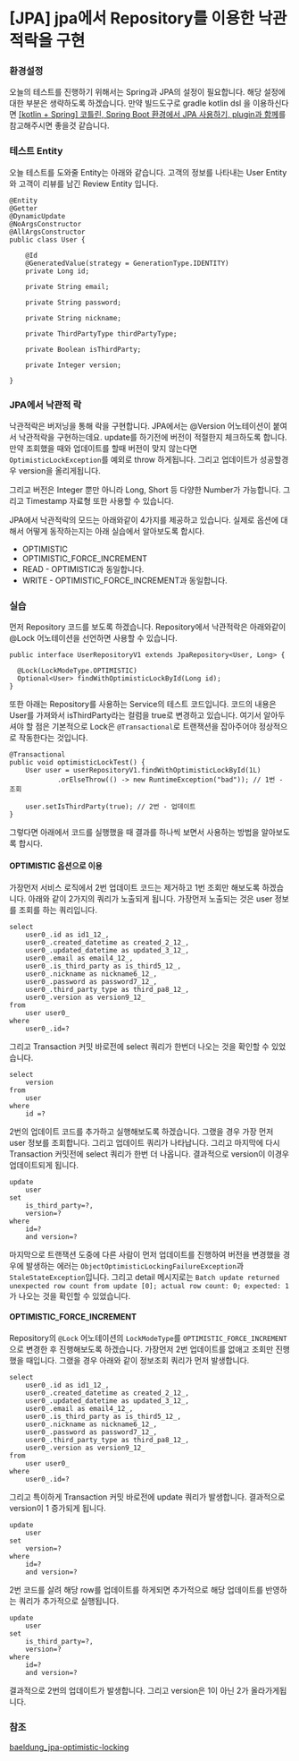 # \[JPA] jpa에서 Repository를 이용한 낙관적락을 구현

### 환경설정

오늘의 테스트를 진행하기 위해서는 Spring과 JPA의 설정이 필요합니다. 해당 설정에 대한 부분은 생략하도록 하겠습니다. 만약 빌드도구로 gradle kotlin dsl 을 이용하신다면 [\[kotlin + Spring\] 코틀린, Spring Boot 환경에서 JPA 사용하기, plugin과 함께](https://sabarada.tistory.com/182)를 참고해주시면 좋을것 같습니다.

### 테스트 Entity

오늘 테스트를 도와줄 Entity는 아래와 같습니다. 고객의 정보를 나타내는 User Entity와 고객이 리뷰를 남긴 Review Entity 입니다.

```
@Entity
@Getter
@DynamicUpdate
@NoArgsConstructor
@AllArgsConstructor
public class User {

    @Id
    @GeneratedValue(strategy = GenerationType.IDENTITY)
    private Long id;

    private String email;

    private String password;

    private String nickname;

    private ThirdPartyType thirdPartyType;

    private Boolean isThirdParty;

    private Integer version;

}
```

### JPA에서 낙관적 락

낙관적락은 버저닝을 통해 락을 구현합니다. JPA에서는 @Version 어노테이션이 붙여서 낙관적락을 구현하는데요. update를 하기전에 버전이 적절한지 체크하도록 합니다. 만약 조회했을 때와 업데이트를 할때 버전이 맞지 않는다면 `OptimisticLockException`를 예외로 throw 하게됩니다. 그리고 업데이트가 성공할경우 version을 올리게됩니다.

그리고 버전은 Integer 뿐만 아니라 Long, Short 등 다양한 Number가 가능합니다. 그리고 Timestamp 자료형 또한 사용할 수 있습니다.

JPA에서 낙관적락의 모드는 아래와같이 4가지를 제공하고 있습니다. 실제로 옵션에 대해서 어떻게 동작하는지는 아래 실습에서 알아보도록 합시다.

* OPTIMISTIC
* OPTIMISTIC\_FORCE\_INCREMENT
* READ - OPTIMISTIC과 동일합니다.
* WRITE - OPTIMISTIC\_FORCE\_INCREMENT과 동일합니다.

### 실습

먼저 Repository 코드를 보도록 하겠습니다. Repository에서 낙관적락은 아래와같이 @Lock 어노테이션을 선언하면 사용할 수 있습니다.

```
public interface UserRepositoryV1 extends JpaRepository<User, Long> {

  @Lock(LockModeType.OPTIMISTIC)
  Optional<User> findWithOptimisticLockById(Long id);
}
```

또한 아래는 Repository를 사용하는 Service의 테스트 코드입니다. 코드의 내용은 User를 가져와서 isThirdParty라는 컬럼을 true로 변경하고 있습니다. 여기서 알아두셔야 할 점은 기본적으로 Lock은 `@Transactional`로 트랜잭션을 잡아주어야 정상적으로 작동한다는 것입니다.

```
@Transactional
public void optimisticLockTest() {
    User user = userRepositoryV1.findWithOptimisticLockById(1L)
            .orElseThrow(() -> new RuntimeException("bad")); // 1번 - 조회

    user.setIsThirdParty(true); // 2번 - 업데이트
}
```

그렇다면 아래에서 코드를 실행했을 때 결과를 하나씩 보면서 사용하는 방법을 알아보도록 합시다.

#### OPTIMISTIC 옵션으로 이용

가장먼저 서비스 로직에서 2번 업데이트 코드는 제거하고 1번 조회만 해보도록 하겠습니다. 아래와 같이 2가지의 쿼리가 노출되게 됩니다. 가장먼저 노출되는 것은 user 정보를 조회를 하는 쿼리입니다.

```
select
    user0_.id as id1_12_,
    user0_.created_datetime as created_2_12_,
    user0_.updated_datetime as updated_3_12_,
    user0_.email as email4_12_,
    user0_.is_third_party as is_third5_12_,
    user0_.nickname as nickname6_12_,
    user0_.password as password7_12_,
    user0_.third_party_type as third_pa8_12_,
    user0_.version as version9_12_ 
from
    user user0_ 
where
    user0_.id=?
```

그리고 Transaction 커밋 바로전에 select 쿼리가 한번더 나오는 것을 확인할 수 있었습니다.

```
select
    version 
from
    user 
where
    id =?
```

2번의 업데이트 코드를 추가하고 실행해보도록 하겠습니다. 그랬을 경우 가장 먼저 user 정보를 조회합니다. 그리고 업데이트 쿼리가 나타납니다. 그리고 마지막에 다시 Transaction 커밋전에 select 쿼리가 한번 더 나옵니다. 결과적으로 version이 이경우 업데이트되게 됩니다.

```
update
    user 
set
    is_third_party=?,
    version=? 
where
    id=? 
    and version=?
```

마지막으로 트랜잭션 도중에 다른 사람이 먼저 업데이트를 진행하여 버전을 변경했을 경우에 발생하는 에러는 `ObjectOptimisticLockingFailureException`과 `StaleStateException`입니다. 그리고 detail 메시지로는 `Batch update returned unexpected row count from update [0]; actual row count: 0; expected: 1`가 나오는 것을 확인할 수 있었습니다.

#### OPTIMISTIC\_FORCE\_INCREMENT

Repository의 `@Lock` 어노테이션의 `LockModeType`를 `OPTIMISTIC_FORCE_INCREMENT`으로 변경한 후 진행해보도록 하겠습니다. 가장먼저 2번 업데이트를 없애고 조회만 진행했을 때입니다. 그랬을 경우 아래와 같이 정보조회 쿼리가 먼저 발생합니다.

```
select
    user0_.id as id1_12_,
    user0_.created_datetime as created_2_12_,
    user0_.updated_datetime as updated_3_12_,
    user0_.email as email4_12_,
    user0_.is_third_party as is_third5_12_,
    user0_.nickname as nickname6_12_,
    user0_.password as password7_12_,
    user0_.third_party_type as third_pa8_12_,
    user0_.version as version9_12_ 
from
    user user0_ 
where
    user0_.id=?
```

그리고 특이하게 Transaction 커밋 바로전에 update 쿼리가 발생합니다. 결과적으로 version이 1 증가되게 됩니다.

```
update
    user 
set
    version=? 
where
    id=? 
    and version=?
```

2번 코드를 살려 해당 row를 업데이트를 하게되면 추가적으로 해당 업데이트를 반영하는 쿼리가 추가적으로 실행됩니다.

```
update
    user 
set
    is_third_party=?,
    version=? 
where
    id=? 
    and version=?
```

결과적으로 2번의 업데이트가 발생합니다. 그리고 version은 1이 아닌 2가 올라가게됩니다.

###

### 참조

[baeldung\_jpa-optimistic-locking](https://www.baeldung.com/jpa-optimistic-locking)
